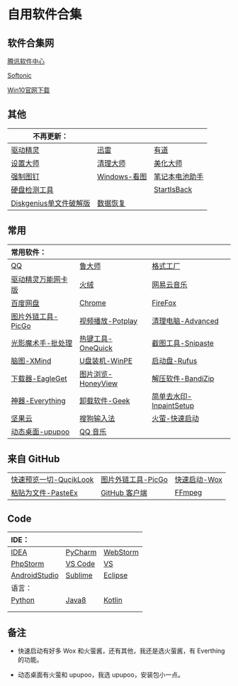 # 自用软件合集

## 软件合集网

[腾讯软件中心](https://pc.qq.com/)

[Softonic](https://en.softonic.com/)

[Win10官网下载](https://www.microsoft.com/zh-cn/software-download/windows10)

## 其他

| 不再更新： |  |  |
------- | ------- | -------
[驱动精灵](https://pan.baidu.com/s/1H7FsFUx4Q8oK7QTqj9VQwQ/) | [迅雷](https://pan.baidu.com/s/1c42P3xE4Qh3n5zMsXVn00g/) | [有道](https://pan.baidu.com/s/1E0noB2-1V6KIFgTH92ANjA/)
[设置大师](https://pan.baidu.com/s/1XCFPrAoryD-FwbSMtu7uBA/) | [清理大师](https://pan.baidu.com/s/1NnP5VzN9GylgoeQ4q3916w/) | [美化大师](https://pan.baidu.com/s/1aUjHCCm0CfVi3o1Fm0cotA/)
[强制图钉](https://pan.baidu.com/s/1WiUN4dNZKyoDWHJBuJp_XA/) | [Windows-看图](https://pan.baidu.com/s/1b93CeO_YV2hrClmIA9rVew/) | [笔记本电池助手](https://pan.baidu.com/s/1aoMrK6tYooyUgm_wh0rUMw/)
[硬盘检测工具](https://pan.baidu.com/s/1nBmgoDx1pzBZ5q2oG2H21A/) |  | [StartIsBack](https://pan.baidu.com/s/13ACiBedQy6j0tBJtm6EoKQ/)
[Diskgenius单文件破解版](https://pan.baidu.com/s/1szCuw8IQTO9VFLCbuS2sNA/) | [数据恢复](https://pan.baidu.com/s/1aZzRDybe9HZQxEpFAMVwAA/)

## 常用

| 常用软件：| | |
|:---|:---|:---|
|[QQ](https://im.qq.com/download/)|[鲁大师](http://www.ludashi.com/page/pc.php)|[格式工厂](http://www.pcfreetime.com/formatfactory/CN/index.html)|
|[驱动精灵万能网卡版](http://www.drivergenius.com/wangka/)|[火绒](https://www.huorong.cn/)|[网易云音乐](https://music.163.com/#/download)|
|[百度网盘](https://pan.baidu.com/download)|[Chrome](https://www.google.cn/chrome/)|[FireFox](http://www.firefox.com.cn/)|
|[图片外链工具-PicGo](https://github.com/Molunerfinn/PicGo)|[视频播放-Potplay](http://potplayer.daum.net/?lang=zh_CN)|[清理电脑-Advanced](https://www.advancedsystemcare.cn/download/)|
|[光影魔术手-批处理](http://www.neoimaging.cn/)|[热键工具-OneQuick](https://onequick.org/download/)|[截图工具-Snipaste](https://zh.snipaste.com/)|
|[脑图-XMind](https://www.xmind.cn/zen/)|[U盘装机-WinPE](http://www.wepe.com.cn/download.html)|[启动盘-Rufus](https://rufus.ie/zh_CN.html)|
|[下载器-EagleGet](http://www.eagleget.com/cn/)|[图片浏览-HoneyView](https://www.bandisoft.com/honeyview/)|[解压软件-BandiZip](https://www.bandisoft.com/bandizip/)|
|[神器-Everything](https://www.voidtools.com/downloads/)|[卸载软件-Geek](https://geekuninstaller.com/download)|[简单去水印-InpaintSetup](https://www.theinpaint.com/download.html)|
|[坚果云](https://www.jianguoyun.com/s/downloads)|[搜狗输入法](https://pinyin.sogou.com/)|[火萤-快速启动](http://huoying666.com/)|
|[动态桌面-upupoo](http://upupoo.com/)|[QQ 音乐](https://y.qq.com/download/index.html/)

## 来自 GitHub

| | | |
|:---|:---|:---|
| [快速预览一切-QucikLook](https://github.com/QL-Win/QuickLook) | [图片外链工具-PicGo](https://github.com/Molunerfinn/PicGo)|[快速启动-Wox](https://github.com/Wox-launcher/Wox) |
| [粘贴为文件-PasteEx](https://github.com/huiyadanli/PasteEx) | [GitHub 客户端](https://desktop.github.com/) | [FFmpeg](https://ffmpeg.org/download.html/) |

## Code

| IDE： | | |
|:---|:---|:---|
| [IDEA](https://www.jetbrains.com/idea/download/#section=windows) | [PyCharm](https://www.jetbrains.com/pycharm/download/#section=windows) | [WebStorm](https://www.jetbrains.com/webstorm/?fromMenu) |
| [PhpStorm](https://www.jetbrains.com/phpstorm/?fromMenu) | [VS Code](https://code.visualstudio.com/) | [VS](https://visualstudio.microsoft.com/vs/) |
| [AndroidStudio](https://developer.android.google.cn/studio/) | [Sublime](https://www.sublimetext.com/) | [Eclipse](https://www.eclipse.org/downloads/packages/installer/) |
| 语言： | | |
| [Python](https://www.python.org/downloads/) | [Java8](https://www.oracle.com/technetwork/cn/java/javase/downloads/jdk-netbeans-jsp-142931-zhs.html) | [Kotlin](https://www.kotlincn.net/docs/reference/) |
|  |  |  |
|  |  |  |

## 备注

- 快速启动有好多 Wox 和火萤酱，还有其他，我还是选火萤酱，有 Everthing 的功能。

- 动态桌面有火萤和 upupoo，我选 upupoo，安装包小一点。
